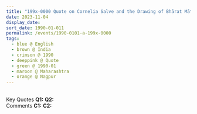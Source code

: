 ```yaml
---
title: "199x-0000 Quote on Cornelia Salve and the Drawing of Bhārat Mātā from the book Insights, Inspirations and Eternal Moments, Chapter 39, Page 115 by Yogi Mahajan, Nagpur, Maharashtra, India"
date: 2023-11-04
display_date: 
sort_date: 1990-01-011
permalink: /events/1990-0101-a-199x-0000
tags:
  - blue @ English
  - brown @ India
  - crimson @ 1990
  - deeppink @ Quote
  - green @ 1990-01
  - maroon @ Maharashtra
  - orange @ Nagpur
---
```


<br>

<wave-list>
  <list-title color="DarkSeaGreen" width="55">Key Quotes</list-title>
  <list-item color="BlanchedAlmond" width="280"><b>Q1:</b> <i></i></list-item>
  <list-item color="Lavender" width="280"><b>Q2:</b> <i></i></list-item>
</wave-list>

<br>

<wave-list>
  <list-title color="DarkSeaGreen" width="55">Comments</list-title>
  <list-item color="BlanchedAlmond" width="280"><b>C1:</b> <i></i></list-item>
  <list-item color="Lavender" width="280"><b>C2:</b> <i></i></list-item>
</wave-list>